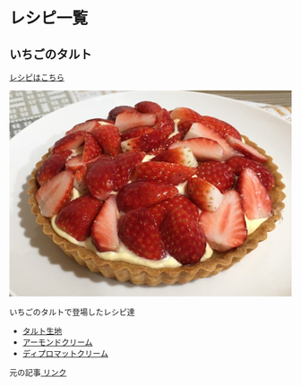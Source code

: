 # レシピ一覧

## いちごのタルト

[レシピはこちら](strawberry-tart/index.md)

![いちごのタルト](./strawberry-tart/images/完成.jpg)

いちごのタルトで登場したレシピ達
- [タルト生地](tart/index.md)
- [アーモンドクリーム](almond-cream/index.md)
- [ディプロマットクリーム](diplomat-cream/index.md)

元の記事<a href="[/pages/my-recipe/tart](https://www.gnavi.co.jp/dressing/article/22280/)" target="_blank" rel="noopener noreferrer">
  リンク
</a>